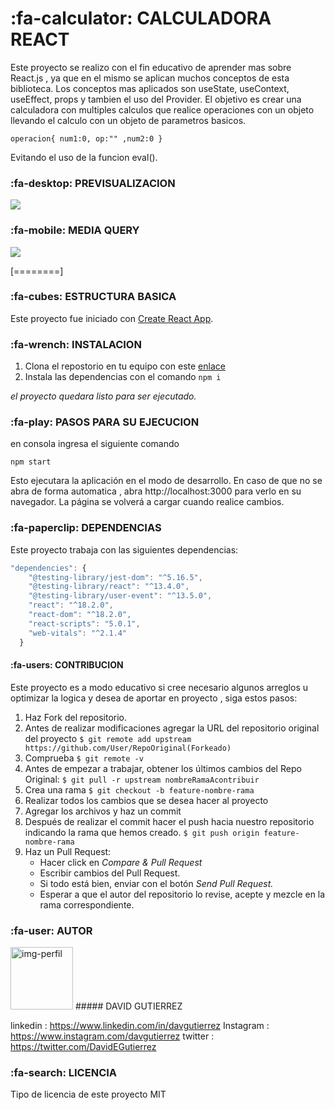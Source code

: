 # :fa-calculator: CALCULADORA REACT
Este proyecto se realizo con el fin educativo de aprender mas sobre React.js , ya que en el mismo se aplican muchos conceptos de esta biblioteca.
Los conceptos mas aplicados son useState, useContext, useEffect, props y tambien el uso del Provider.
El objetivo es crear una calculadora con multiples calculos que realice operaciones con un objeto llevando el calculo con un objeto de parametros basicos.

`operacion{ num1:0, op:"" ,num2:0 }`

Evitando el uso de la funcion eval().

### :fa-desktop: PREVISUALIZACION

![](https://i.postimg.cc/fLstxxX4/calculadora-react-pc.png)

### :fa-mobile: MEDIA QUERY

![](https://i.postimg.cc/SKCY2Zn7/calculadora-react-movil.png)

[========]

### :fa-cubes: ESTRUCTURA BASICA
Este proyecto fue iniciado con [Create React App](https://github.com/facebook/create-react-app).

### :fa-wrench: INSTALACION

1. Clona el repostorio en tu equipo con este [enlace](https://github.com/Dvdcom/calculadora-react.git "enlace")
2. Instala las dependencias con el comando `npm i`

*el proyecto quedara listo para ser ejecutado.*

### :fa-play: PASOS PARA SU EJECUCION

en consola ingresa el siguiente comando 

`npm start`

Esto ejecutara la aplicación en el modo de desarrollo.
En caso de que no se abra de forma automatica , abra http://localhost:3000 para verlo en su navegador.
La página se volverá a cargar cuando realice cambios.

### :fa-paperclip: DEPENDENCIAS

Este proyecto trabaja con las siguientes dependencias:

```javascript
"dependencies": {
    "@testing-library/jest-dom": "^5.16.5",
    "@testing-library/react": "^13.4.0",
    "@testing-library/user-event": "^13.5.0",
    "react": "^18.2.0",
    "react-dom": "^18.2.0",
    "react-scripts": "5.0.1",
    "web-vitals": "^2.1.4"
  }
```
#### :fa-users: CONTRIBUCION

Este proyecto es a modo educativo si cree necesario algunos arreglos u optimizar la logica y desea de aportar en proyecto , siga estos pasos:

1. Haz Fork del repositorio.
2. Antes de realizar modificaciones agregar la URL del repositorio original del proyecto
`$ git remote add upstream https://github.com/User/RepoOriginal(Forkeado)`
3. Comprueba
`$ git remote -v`
4. Antes de empezar a trabajar, obtener los últimos cambios del Repo Original:
`$ git pull -r upstream nombreRamaAcontribuir`
5. Crea una rama
`$ git checkout -b feature-nombre-rama`
6. Realizar todos los cambios que se desea hacer al proyecto
7. Agregar los archivos y haz un commit
8. Después de realizar el commit hacer el push hacia nuestro repositorio indicando la rama que hemos creado.
`$ git push origin feature-nombre-rama`
9. Haz un Pull Request:
	* Hacer click en *Compare & Pull Request*
	* Escribir cambios del Pull Request.
	* Si todo está bien, enviar con el botón *Send Pull Request.*
	* Esperar a que el autor del repositorio lo revise, acepte y mezcle en la rama correspondiente.

### :fa-user: AUTOR

<img src="https://i.postimg.cc/XvmM92Lj/foto-perfil-arg.png" alt="img-perfil" width="100"/>
##### DAVID GUTIERREZ

linkedin : https://www.linkedin.com/in/davgutierrez
Instagram : https://www.instagram.com/davgutierrez
twitter : https://twitter.com/DavidEGutierrez

### :fa-search: LICENCIA
Tipo de licencia de este proyecto MIT

